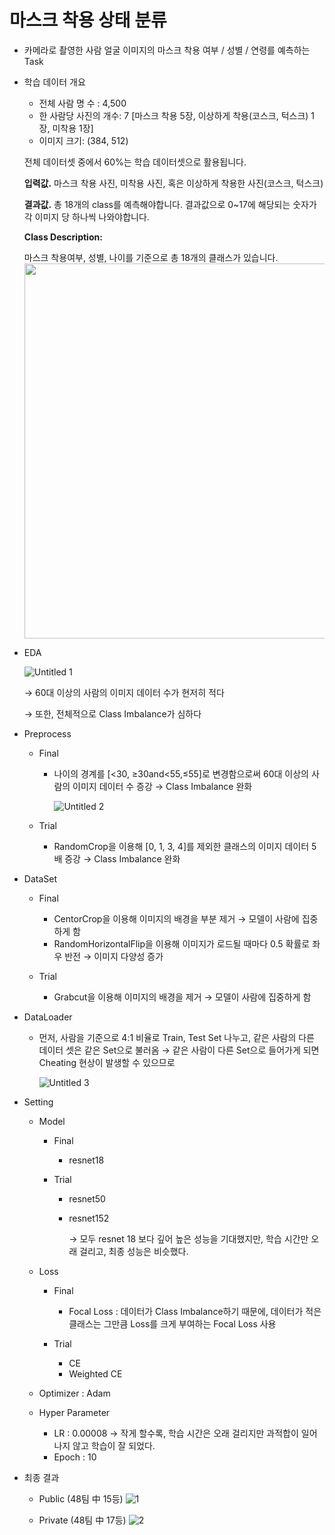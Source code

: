 # 마스크 착용 상태 분류

- 카메라로 촬영한 사람 얼굴 이미지의 마스크 착용 여부 / 성별 / 연령를 예측하는 Task

- 학습 데이터 개요
    
    - 전체 사람 명 수 : 4,500
    - 한 사람당 사진의 개수: 7 [마스크 착용 5장, 이상하게 착용(코스크, 턱스크) 1장, 미착용 1장]
    - 이미지 크기: (384, 512)
    
    전체 데이터셋 중에서 60%는 학습 데이터셋으로 활용됩니다.
    
    **입력값.** 마스크 착용 사진, 미착용 사진, 혹은 이상하게 착용한 사진(코스크, 턱스크)
    
    **결과값.** 총 18개의 class를 예측해야합니다. 결과값으로 0~17에 해당되는 숫자가 각 이미지 당 하나씩 나와야합니다.

    **Class Description:**

    마스크 착용여부, 성별, 나이를 기준으로 총 18개의 클래스가 있습니다.
    <img src="https://user-images.githubusercontent.com/62659407/158011819-12bf9aac-5aec-42d7-b128-7c064e54d90e.png" width="600" height="600">

   
- EDA
    
    ![Untitled 1](https://user-images.githubusercontent.com/62659407/158011834-6bfc5ca5-8962-406c-b576-a9d114823709.png)

    
    → 60대 이상의 사람의 이미지 데이터 수가 현저히 적다
    
    → 또한, 전체적으로 Class Imbalance가 심하다
    
- Preprocess
    - Final
        - 나이의 경계를 [<30, ≥30and<55,≤55]로 변경함으로써 60대 이상의 사람의 이미지 데이터 수 증강 → Class Imbalance 완화
            
            ![Untitled 2](https://user-images.githubusercontent.com/62659407/158011843-722affd8-6cdd-4ae5-bfc1-b3def7e9e4db.png)
    
    
    - Trial
        - RandomCrop을 이용해 [0, 1, 3, 4]를 제외한 클래스의 이미지 데이터 5배 증강 → Class Imbalance 완화
        
- DataSet
    - Final
        - CentorCrop을 이용해 이미지의 배경을 부분 제거 → 모델이 사람에 집중하게 함
        - RandomHorizontalFlip을 이용해 이미지가 로드될 때마다 0.5 확률로 좌우 반전 → 이미지 다양성 증가
    
    - Trial
        - Grabcut을 이용해 이미지의 배경을 제거 → 모델이 사람에 집중하게 함
        
- DataLoader
    - 먼저, 사람을 기준으로 4:1 비율로 Train, Test Set 나누고, 같은 사람의 다른 데이터 셋은 같은 Set으로 불러옴  → 같은 사람이 다른 Set으로 들어가게 되면 Cheating 현상이 발생할 수 있으므로
        
        ![Untitled 3](https://user-images.githubusercontent.com/62659407/158011851-0b9aa2dc-9ea0-431d-a3dc-22f5bd19b23a.png)
    
- Setting
    - Model
        - Final
            - resnet18
        
        - Trial
            - resnet50
            - resnet152
                
                → 모두 resnet 18 보다 깊어 높은 성능을 기대했지만, 학습 시간만 오래 걸리고, 최종 성능은 비슷했다.
                
        
    - Loss
        - Final
            - Focal Loss : 데이터가 Class Imbalance하기 때문에, 데이터가 적은 클래스는 그만큼 Loss를 크게 부여하는 Focal Loss 사용
        
        - Trial
            - CE
            - Weighted CE
        
    - Optimizer : Adam
    - Hyper Parameter
        - LR : 0.00008 → 작게 할수록, 학습 시간은 오래 걸리지만 과적합이 일어나지 않고 학습이 잘 되었다.
        - Epoch : 10
    
- 최종 결과
  
  - Public (48팀 中 15등)
    ![1](https://user-images.githubusercontent.com/62659407/162691502-5eab6bae-b348-4319-a303-3f17f7f724b8.png)

  - Private (48팀 中 17등)
    ![2](https://user-images.githubusercontent.com/62659407/162691530-117456f2-2170-4b6d-b412-570921a162d6.png)
